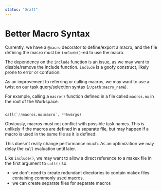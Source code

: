 ```yaml
---
status: "Draft"
---
```

# Better Macro Syntax

Currently, we have a `@macro` decorator to define/export a macro, and the file defining the macro must be `include()`-ed to use the macro.

The dependency on the `include` function is an issue, as we may want to disable/remove the include function. `include` is a goofy construct, likely prone to error or confusion.

As an improvement to referring or calling macros, we may want to use a twist on our task query/selection syntax (`//path:macro_name`).

For example, calling a `macro()` function defined in a file called `macros.mx` in the root of the Workspace:

```python

call(`//macros.mx:macro`, **kwargs)

```

Obviously, macros must not conflict with possible task names. This is unlikely if the macros are defined in a separate file, but may happen if a macro is used in the same file as it is defined.

This doesn't really change performance much. As an optimization we may delay the `call` evaluation until later.

Like `include()`, we may want to allow a direct reference to a makex file in the first argument to `call()` so:

- we don't need to create redundant directories to contain makex files containing commonly used macros.
- we can create separate files for separate macros


